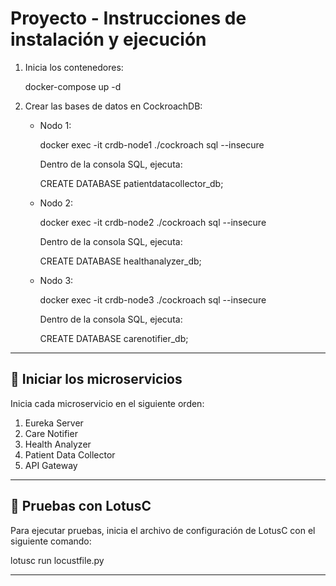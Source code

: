 # Proyecto - Instrucciones de instalación y ejecución

1. Inicia los contenedores:

   docker-compose up -d

2. Crear las bases de datos en CockroachDB:

   - Nodo 1:

     docker exec -it crdb-node1 ./cockroach sql --insecure

     Dentro de la consola SQL, ejecuta:

     CREATE DATABASE patientdatacollector_db;

   - Nodo 2:

     docker exec -it crdb-node2 ./cockroach sql --insecure

     Dentro de la consola SQL, ejecuta:

     CREATE DATABASE healthanalyzer_db;

   - Nodo 3:

     docker exec -it crdb-node3 ./cockroach sql --insecure

     Dentro de la consola SQL, ejecuta:

     CREATE DATABASE carenotifier_db;

---

## 🚀 Iniciar los microservicios

Inicia cada microservicio en el siguiente orden:

1. Eureka Server
2. Care Notifier
3. Health Analyzer
4. Patient Data Collector
5. API Gateway

---

## 🧪 Pruebas con LotusC

Para ejecutar pruebas, inicia el archivo de configuración de LotusC con el siguiente comando:

   lotusc run locustfile.py


---

